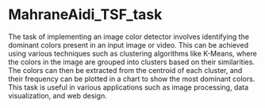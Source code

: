 # MahraneAidi_TSF_task
The task of implementing an image color detector involves identifying the dominant colors present in an input image or video. 
This can be achieved using various techniques such as clustering algorithms like K-Means, where the colors in the image are grouped into clusters based on their similarities. 
The colors can then be extracted from the centroid of each cluster, and their frequency can be plotted in a chart to show the most dominant colors. 
This task is useful in various applications such as image processing, data visualization, and web design.
